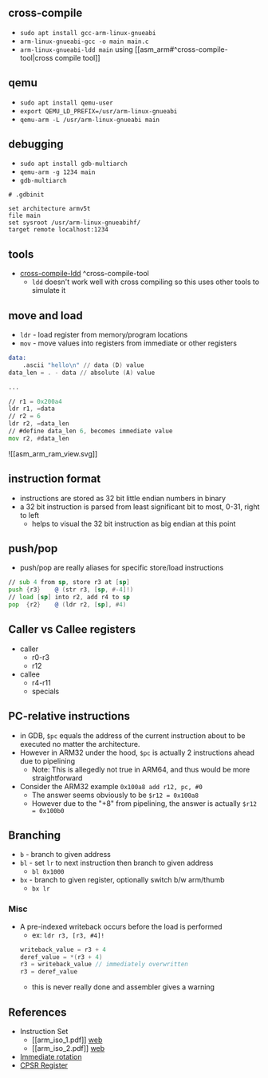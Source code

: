 ## cross-compile

- `sudo apt install gcc-arm-linux-gnueabi`
- `arm-linux-gnueabi-gcc -o main main.c`
- `arm-linux-gnueabi-ldd main` using [[asm_arm#^cross-compile-tool|cross compile tool]]

## qemu

- `sudo apt install qemu-user`
- `export QEMU_LD_PREFIX=/usr/arm-linux-gnueabi`
- `qemu-arm -L /usr/arm-linux-gnueabi main`

## debugging

- `sudo apt install gdb-multiarch`
- `qemu-arm -g 1234 main`
- `gdb-multiarch`

```shell
# .gdbinit

set architecture armv5t
file main
set sysroot /usr/arm-linux-gnueabihf/
target remote localhost:1234
```

## tools

- [cross-compile-ldd](https://gist.github.com/jerome-pouiller/c403786c1394f53f44a3b61214489e6f) ^cross-compile-tool
    - `ldd` doesn't work well with cross compiling so this uses other tools to simulate it

## move and load

- `ldr` - load register from memory/program locations
- `mov` - move values into registers from immediate or other registers

```asm
data:
    .ascii "hello\n" // data (D) value
data_len = . - data // absolute (A) value

...

// r1 = 0x200a4
ldr r1, =data
// r2 = 6
ldr r2, =data_len
// #define data_len 6, becomes immediate value
mov r2, #data_len
```

![[asm_arm_ram_view.svg]]

## instruction format

- instructions are stored as 32 bit little endian numbers in binary
- a 32 bit instruction is parsed from least significant bit to most, 0-31, right to left
    - helps to visual the 32 bit instruction as big endian at this point

## push/pop

- push/pop are really aliases for specific store/load instructions

```asm
// sub 4 from sp, store r3 at [sp]
push {r3}    @ (str r3, [sp, #-4]!)
// load [sp] into r2, add r4 to sp
pop  {r2}    @ (ldr r2, [sp], #4)
```

## Caller vs Callee registers

- caller
    - r0-r3
    - r12
- callee
    - r4-r11
    - specials

## PC-relative instructions

- in GDB, `$pc` equals the address of the current instruction about to be executed no matter the architecture.
- However in ARM32 under the hood, `$pc` is actually 2 instructions ahead due to pipelining
    - Note: This is allegedly not true in ARM64, and thus would be more straightforward
- Consider the ARM32 example `0x100a8 add r12, pc, #0`
    - The answer seems obviously to be `$r12 = 0x100a8`
    - However due to the "+8" from pipelining, the answer is actually `$r12 = 0x100b0`

## Branching

- `b` - branch to given address
- `bl` - set `lr` to next instruction then branch to given address
    - `bl 0x1000`
- `bx` - branch to given register, optionally switch b/w arm/thumb
    - `bx lr`

### Misc

- A pre-indexed writeback occurs before the load is performed
    - ex: `ldr r3, [r3, #4]!`
    ```c
    writeback_value = r3 + 4
    deref_value = *(r3 + 4)
    r3 = writeback_value // immediately overwritten
    r3 = deref_value
    ````
    - this is never really done and assembler gives a warning

## References

- Instruction Set
    - [[arm_iso_1.pdf]] [web](https://iitd-plos.github.io/col718/ref/arm-instructionset.pdf)
    - [[arm_iso_2.pdf]] [web](https://profile.iiita.ac.in/bibhas.ghoshal/COA_2021/lecture_slides/arm_inst.pdf)
- [Immediate rotation](https://alisdair.mcdiarmid.org/arm-immediate-value-encoding/)
- [CPSR Register](https://developer.arm.com/documentation/ddi0601/2023-12/AArch32-Registers/CPSR--Current-Program-Status-Register)

